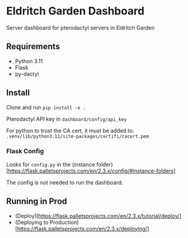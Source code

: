 # Eldritch Garden Dashboard
Server dashboard for pterodactyl servers in Eldritch Garden

## Requirements
- Python 3.11
- Flask
- py-dactyl

## Install
Clone and run `pip install -e .`

Pterodactyl API key in `dashboard/config/api_key`

For python to trust the CA cert, it must be added to:
`.venv/lib/python3.11/site-packages/certifi/cacert.pem`

### Flask Config
Looks for `config.py` in the (instance folder)[https://flask.palletsprojects.com/en/2.3.x/config/#instance-folders]

The config is not needed to run the dashboard.

## Running in Prod
- (Deploy)[https://flask.palletsprojects.com/en/2.3.x/tutorial/deploy/]
- (Deploying to Production)[https://flask.palletsprojects.com/en/2.3.x/deploying/]
